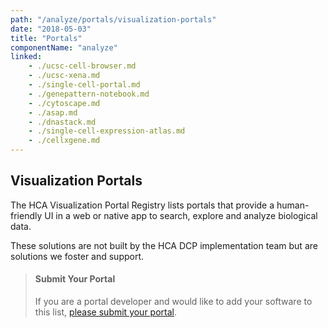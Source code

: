 ```yaml
---
path: "/analyze/portals/visualization-portals"
date: "2018-05-03"
title: "Portals"
componentName: "analyze"
linked:
    - ./ucsc-cell-browser.md
    - ./ucsc-xena.md
    - ./single-cell-portal.md
    - ./genepattern-notebook.md   
    - ./cytoscape.md
    - ./asap.md
    - ./dnastack.md
    - ./single-cell-expression-atlas.md
    - ./cellxgene.md
---
```



## Visualization Portals


The HCA Visualization Portal Registry lists portals that provide a human-friendly UI in a web or native app to search, explore and analyze biological data.  

These solutions are not built by the HCA DCP implementation team but are solutions we foster and support.   

>#### Submit Your Portal
>If you are a portal developer and would like to add your software to this list, [please submit your portal](https://github.com/HumanCellAtlas/data-portal-content/issues/new/?template=submit-portal.md).




